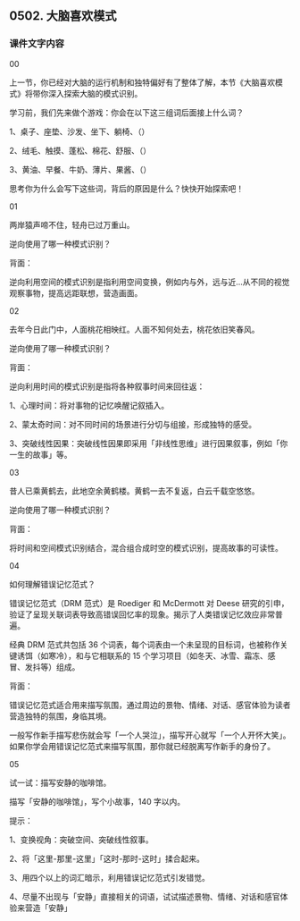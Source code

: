 ## 0502. 大脑喜欢模式

### 课件文字内容

00

上一节，你已经对大脑的运行机制和独特偏好有了整体了解，本节《大脑喜欢模式》将带你深入探索大脑的模式识别。

学习前，我们先来做个游戏：你会在以下这三组词后面接上什么词？

1、桌子、座垫、沙发、坐下、躺椅、（）

2、绒毛、触摸、蓬松、棉花、舒服、（）

3、黄油、早餐、牛奶、薄片、果酱、（）

思考你为什么会写下这些词，背后的原因是什么？快快开始探索吧！

01

两岸猿声啼不住，轻舟已过万重山。

逆向使用了哪一种模式识别？

背面：

逆向利用空间的模式识别是指利用空间变换，例如内与外，远与近...从不同的视觉观察事物，提高远距联想，营造画面。

02

去年今日此门中，人面桃花相映红。人面不知何处去，桃花依旧笑春风。

逆向使用了哪一种模式识别？

背面：

逆向利用时间的模式识别是指将各种叙事时间来回往返：

1、心理时间：将对事物的记忆唤醒记叙插入。

2、蒙太奇时间：对不同时间的场景进行分切与组接，形成独特的感受。

3、突破线性因果：突破线性因果即采用「非线性思维」进行因果叙事，例如「你一生的故事」等。

03

昔人已乘黄鹤去，此地空余黄鹤楼。黄鹤一去不复返，白云千载空悠悠。

逆向使用了哪一种模式识别？

背面：

将时间和空间模式识别结合，混合组合成时空的模式识别，提高故事的可读性。

04

如何理解错误记忆范式？

错误记忆范式（DRM 范式）是 Roediger 和 McDermott 对 Deese 研究的引申，验证了呈现关联词表导致高错误回忆率的现象。揭示了人类错误记忆效应非常普遍。

经典 DRM 范式共包括 36 个词表，每个词表由一个未呈现的目标词，也被称作关键诱饵（如寒冷），和与它相联系的 15 个学习项目（如冬天、冰雪、霜冻、感冒、发抖等）组成。

背面：

错误记忆范式适合用来描写氛围，通过周边的景物、情绪、对话、感官体验为读者营造独特的氛围，身临其境。

一般写作新手描写悲伤就会写「一个人哭泣」，描写开心就写「一个人开怀大笑」。如果你学会用错误记忆范式来描写氛围，那你就已经脱离写作新手的身份了。

05

试一试：描写安静的咖啡馆。

描写「安静的咖啡馆」，写个小故事，140 字以内。

提示：

1、变换视角：突破空间、突破线性叙事。

2、将「这里-那里-这里」「这时-那时-这时」揉合起来。

3、用四个以上的词汇暗示，利用错误记忆范式引发错觉。

4、尽量不出现与「安静」直接相关的词语，试试描述景物、情绪、对话和感官体验来营造「安静」










